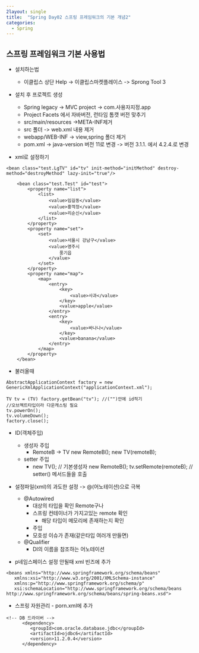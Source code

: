 ```yaml
---
2layout: single
title:  "Spring Day02 스프링 프레임워크의 기본 개념2"
categories:
  - Spring
---
```


## 스프링 프레임워크 기본 사용법

* 설치하는법
  * 이클립스 상단 Help -> 이클립스마켓플레이스 -> Sprong Tool 3

* 설치 후 프로젝트 생성
  * Spring legacy -> MVC project -> com.사용자지정.app
  * Project Facets 에서 자바버전, 런타임 톰캣 버전 맞추기
  * src/main/resources
    ->META-INF제거
  * src 폴더
    -> web.xml 내용 제거
  * webapp/WEB-INF
    -> view,spring 폴더 제거
  * pom.xml
    -> java-version 버전 11로 변경
    -> 버전 3.1.1. 에서 4.2.4.로 변경

* xml로 설정하기

```
<bean class="test.LgTV" id="tv" init-method="initMethod" destroy-method="destroyMethod" lazy-init="true"/>

	<bean class="test.Test" id="test">
		<property name="list">
			<list>
				<value>임길동</value>
				<value>홍꺽정</value>
				<value>리순신</value>
			</list>
		</property>
		<property name="set">
			<set>
				<value>서울시 강남구</value>
				<value>영주시
					풍기읍
				</value>
			</set>
		</property>
		<property name="map">
			<map>
				<entry>
					<key>
						<value>사과</value>
					</key>
					<value>apple</value>
				</entry>
				<entry>
					<key>
						<value>바나나</value>
					</key>
					<value>banana</value>
				</entry>
			</map>
		</property>
	</bean>
```

* 불러올때

```
AbstractApplicationContext factory = new GenericXmlApplicationContext("applicationContext.xml");

TV tv = (TV) factory.getBean("tv"); //("")안에 id적기
//오브젝트타입이라 다운캐스팅 필요
tv.powerOn();
tv.volumeDown();
factory.close();
```

* ID(객체주입)
  * 생성자 주입
    * RemoteB -> TV
      new RemoteB();
      new TV(remoteB);
  * setter 주입
    * new TV(); // 기본생성자
      new RemoteB();
      tv.setRemote(remoteB); // setter() 메서드들을 호출
* 설정파일(xml)의 과도한 설정 -> @(어노테이션)으로 극복
  * @Autowired
    * 대상의 타입을 확인	Remote구나
    * 스프링 컨테이너가 가지고있는	remote 확인
      * 해당 타입이 메모리에 존재하는지 확인
    * 주입
    * 모호성 이슈가 존재(같은타입 여러개 만들면)
  * @Qualifier
    * DI의 이름을 참조하는 어노테이션

* p네임스페이스 설정 안될때 xml 빈즈에 추가

```
<beans xmlns="http://www.springframework.org/schema/beans"
   xmlns:xsi="http://www.w3.org/2001/XMLSchema-instance"
   xmlns:p="http://www.springframework.org/schema/p"
   xsi:schemaLocation="http://www.springframework.org/schema/beans http://www.springframework.org/schema/beans/spring-beans.xsd">
```

* 스프링 자원관리 - porn.xml에 추가

```
<!-- DB 드라이버 -->
      <dependency>
         <groupId>com.oracle.database.jdbc</groupId>
         <artifactId>ojdbc6</artifactId>
         <version>11.2.0.4</version>
      </dependency>
```

